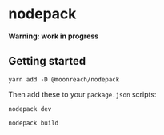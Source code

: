 # nodepack

**Warning: work in progress**

## Getting started

```
yarn add -D @moonreach/nodepack
```

Then add these to your `package.json` scripts:

```
nodepack dev

nodepack build
```
